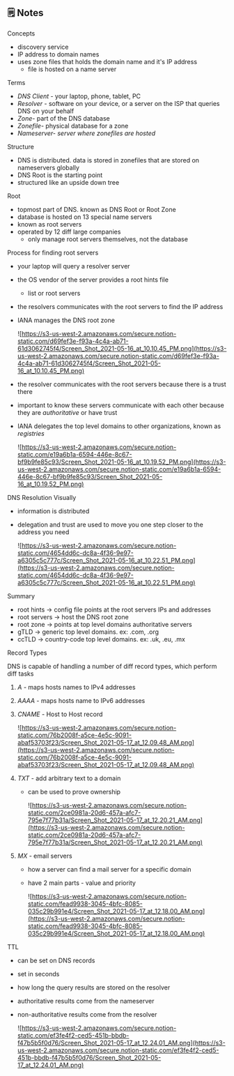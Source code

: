 ## 🗒️ Notes

Concepts

- discovery service
- IP address to domain names
- uses zone files that holds the domain name and it's IP address
  - file is hosted on a name server

Terms

- _DNS Client_ - your laptop, phone, tablet, PC
- _Resolver_ - software on your device, or a server on the ISP that queries DNS on your behalf
- _Zone-_ part of the DNS database
- _Zonefile-_ physical database for a zone
- _Nameserver- server where zonefiles are hosted_

Structure

- DNS is distributed. data is stored in zonefiles that are stored on nameservers globally
- DNS Root is the starting point
- structured like an upside down tree

Root

- topmost part of DNS. known as DNS Root or Root Zone
- database is hosted on 13 special name servers
- known as root servers
- operated by 12 diff large companies
  - only manage root servers themselves, not the database

Process for finding root servers

- your laptop will query a resolver server
- the OS vendor of the server provides a root hints file
  - list or root servers
- the resolvers communicates with the root servers to find the IP address
- IANA manages the DNS root zone

  ![https://s3-us-west-2.amazonaws.com/secure.notion-static.com/d69fef3e-f93a-4c4a-ab71-61d3062745f4/Screen_Shot_2021-05-16_at_10.10.45_PM.png](https://s3-us-west-2.amazonaws.com/secure.notion-static.com/d69fef3e-f93a-4c4a-ab71-61d3062745f4/Screen_Shot_2021-05-16_at_10.10.45_PM.png)

- the resolver communicates with the root servers because there is a trust there
- important to know these servers communicate with each other because they are _authoritative_ or have trust
- IANA delegates the top level domains to other organizations, known as _registries_

  ![https://s3-us-west-2.amazonaws.com/secure.notion-static.com/e19a6b1a-6594-446e-8c67-bf9b9fe85c93/Screen_Shot_2021-05-16_at_10.19.52_PM.png](https://s3-us-west-2.amazonaws.com/secure.notion-static.com/e19a6b1a-6594-446e-8c67-bf9b9fe85c93/Screen_Shot_2021-05-16_at_10.19.52_PM.png)

DNS Resolution Visually

- information is distributed
- delegation and trust are used to move you one step closer to the address you need

  ![https://s3-us-west-2.amazonaws.com/secure.notion-static.com/4654dd6c-dc8a-4f36-9e97-a6305c5c777c/Screen_Shot_2021-05-16_at_10.22.51_PM.png](https://s3-us-west-2.amazonaws.com/secure.notion-static.com/4654dd6c-dc8a-4f36-9e97-a6305c5c777c/Screen_Shot_2021-05-16_at_10.22.51_PM.png)

Summary

- root hints → config file points at the root servers IPs and addresses
- root servers → host the DNS root zone
- root zone → points at top level domains authoritative servers
- gTLD → generic top level domains. ex: .com, .org
- ccTLD → country-code top level domains. ex: .uk, .eu, .mx

Record Types

DNS is capable of handling a number of diff record types, which perform diff tasks

1. _A -_ maps hosts names to IPv4 addresses
2. _AAAA_ - maps hosts name to IPv6 addresses
3. _CNAME -_ Host to Host record

   ![https://s3-us-west-2.amazonaws.com/secure.notion-static.com/76b2008f-a5ce-4e5c-9091-abaf53703f23/Screen_Shot_2021-05-17_at_12.09.48_AM.png](https://s3-us-west-2.amazonaws.com/secure.notion-static.com/76b2008f-a5ce-4e5c-9091-abaf53703f23/Screen_Shot_2021-05-17_at_12.09.48_AM.png)

4. _TXT -_ add arbitrary text to a domain

   - can be used to prove ownership

     ![https://s3-us-west-2.amazonaws.com/secure.notion-static.com/2ce0981a-20d6-457a-afc7-795e7f77b31a/Screen_Shot_2021-05-17_at_12.20.21_AM.png](https://s3-us-west-2.amazonaws.com/secure.notion-static.com/2ce0981a-20d6-457a-afc7-795e7f77b31a/Screen_Shot_2021-05-17_at_12.20.21_AM.png)

5. _MX -_ email servers

   - how a server can find a mail server for a specific domain
   - have 2 main parts - value and priority

     ![https://s3-us-west-2.amazonaws.com/secure.notion-static.com/fead9938-3045-4bfc-8085-035c29b991e4/Screen_Shot_2021-05-17_at_12.18.00_AM.png](https://s3-us-west-2.amazonaws.com/secure.notion-static.com/fead9938-3045-4bfc-8085-035c29b991e4/Screen_Shot_2021-05-17_at_12.18.00_AM.png)

TTL

- can be set on DNS records
- set in seconds
- how long the query results are stored on the resolver
- authoritative results come from the nameserver
- non-authoritative results come from the resolver

  ![https://s3-us-west-2.amazonaws.com/secure.notion-static.com/ef3fe4f2-ced5-451b-bbdb-f47b5b5f0d76/Screen_Shot_2021-05-17_at_12.24.01_AM.png](https://s3-us-west-2.amazonaws.com/secure.notion-static.com/ef3fe4f2-ced5-451b-bbdb-f47b5b5f0d76/Screen_Shot_2021-05-17_at_12.24.01_AM.png)

